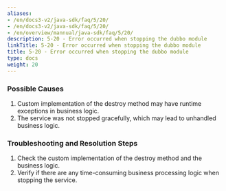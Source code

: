 ```yaml
---
aliases:
- /en/docs3-v2/java-sdk/faq/5/20/
- /en/docs3-v2/java-sdk/faq/5/20/
- /en/overview/mannual/java-sdk/faq/5/20/
description: 5-20 - Error occurred when stopping the dubbo module
linkTitle: 5-20 - Error occurred when stopping the dubbo module
title: 5-20 - Error occurred when stopping the dubbo module
type: docs
weight: 20
---
```







### Possible Causes

1. Custom implementation of the destroy method may have runtime exceptions in business logic.
2. The service was not stopped gracefully, which may lead to unhandled business logic.

### Troubleshooting and Resolution Steps

1. Check the custom implementation of the destroy method and the business logic.
2. Verify if there are any time-consuming business processing logic when stopping the service.

